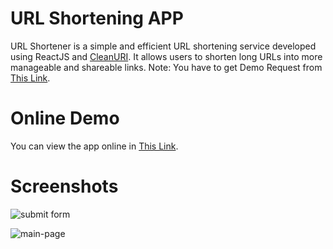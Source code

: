 # URL Shortening APP

URL Shortener is a simple and efficient URL shortening service developed using ReactJS and [CleanURI](https://cleanuri.com/). It allows users to shorten long URLs into more manageable and shareable links.
Note: You have to get Demo Request from [This Link](https://cors-anywhere.herokuapp.com/corsdemo).

# Online Demo
You can view the app online in [This Link](https://fariidlotfi.github.io/fm-url-shorter/).

# Screenshots
![submit form](https://github.com/fariidlotfi/fm-url-shorter/assets/138003177/ff89c714-4753-4444-b1b3-bc65c60cb058)

![main-page](https://github.com/fariidlotfi/fm-url-shorter/assets/138003177/8fff00b4-3bd8-4546-a477-440f352f9111)

